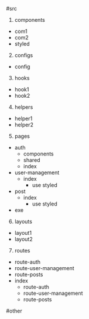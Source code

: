 #src

1. components

- com1
- com2
- styled

2. configs

- config

3. hooks

- hook1
- hook2

4. helpers

- helper1
- helper2

5. pages

- auth
  - components
  - shared
  - index
- user-management
  - index
    - use styled
- post
  - index
    - use styled
- exe

6. layouts

- layout1
- layout2

7. routes

- route-auth
- route-user-management
- route-posts
- index
  - route-auth
  - route-user-management
  - route-posts

#other
